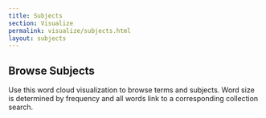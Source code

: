```yaml
---
title: Subjects
section: Visualize
permalink: visualize/subjects.html
layout: subjects
---
```


## Browse Subjects

Use this word cloud visualization to browse terms and subjects.
Word size is determined by frequency and all words link to a corresponding collection search.
